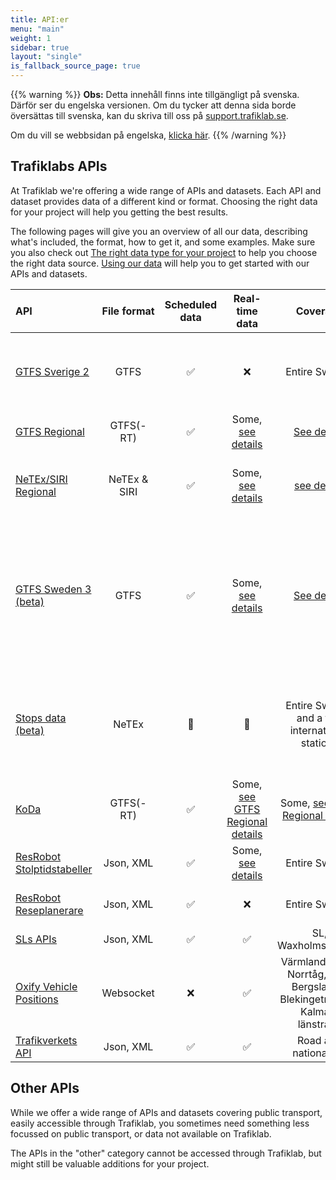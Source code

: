 ```yaml
---
title: API:er
menu: "main"
weight: 1
sidebar: true
layout: "single"
is_fallback_source_page: true
---
```


{{% warning %}}
**Obs:** Detta innehåll finns inte tillgängligt på svenska. Därför ser du engelska versionen. Om du tycker att denna
sida borde översättas till svenska, kan du skriva till oss på [support.trafiklab.se](https://support.trafiklab.se).

Om du vill se webbsidan på engelska, [klicka här](/en/). {{% /warning %}}


## Trafiklabs APIs

At Trafiklab we're offering a wide range of APIs and datasets. Each API and dataset provides data of a different kind or
format. Choosing the right data for your project will help you getting the best results.

The following pages will give you an overview of all our data, describing what's included, the format, how to get it,
and some examples. Make sure you also check
out [The right data type for your project](../docs/using-trafiklab-data/the-right-data-type-for-your-project/) to help you
choose the right data source. [Using our data](../docs/using-trafiklab-data/) will help you to get started with our APIs
and datasets.

| API                                                                          | File format  | Scheduled data |                                                  Real-time data                                                   |                                                     Coverage                                                      | What is it                                                                                                |
|:-----------------------------------------------------------------------------|:------------:|:--------------:|:-----------------------------------------------------------------------------------------------------------------:|:-----------------------------------------------------------------------------------------------------------------:|:----------------------------------------------------------------------------------------------------------|
| [GTFS Sverige 2](/api/trafiklab-apis/gtfs-sverige-2/)                        |     GTFS     |       ✅        |                                                         ❌                                                         |                                                   Entire Sweden                                                   | Dataset with all public transport, static and historical                                                  |
| [GTFS Regional](/api/trafiklab-apis/gtfs-regional/)                          |  GTFS(-RT)   |       ✅        |        Some, [see details](/api/trafiklab-apis/gtfs-regional/#which-operators-are-covered-by-this-dataset)        |           [See details](/api/trafiklab-apis/gtfs-regional/#which-operators-are-covered-by-this-dataset)           | Public transport datasets                                                                                 |
| [NeTEx/SIRI Regional](/api/trafiklab-apis/netex-regional/)                   | NeTEx & SIRI |       ✅        |                           Some, [see details](/api/trafiklab-apis/netex-regional/siri/)                           |                                [see details](/api/trafiklab-apis/netex-regional/)                                 | Highly detailed public transport datasets                                                                 |
| [GTFS Sweden 3 (beta)](/api/trafiklab-apis/gtfs-sweden/)                     |     GTFS     |       ✅        |         Some, [see details](/api/trafiklab-apis/gtfs-sweden/#which-operators-are-covered-by-this-dataset)         |            [See details](/api/trafiklab-apis/gtfs-sweden/#which-operators-are-covered-by-this-dataset)            | Public transport dataset of Sweden, as one static dataset and multiple realtime datasets                  |
| [Stops data (beta)](/api/trafiklab-apis/stops-data/)                         |    NeTEx     |       🚫        |                                                         🚫                                                         |                                  Entire Sweden and a few international stations                                   | All stops of Sweden with mappings to regional IDs                                                         |
| [KoDa](/api/trafiklab-apis/koda/)                                            |  GTFS(-RT)   |       ✅        | Some, [see GTFS Regional details](/api/trafiklab-apis/gtfs-regional/#which-operators-are-covered-by-this-dataset) | Some, [see GTFS Regional details](/api/trafiklab-apis/gtfs-regional/#which-operators-are-covered-by-this-dataset) | High quality historical data                                                                              |
| [ResRobot Stolptidstabeller](/api/trafiklab-apis/resrobot-v21/timetables.md) |  Json, XML   |       ✅        |                        Some, [see details](/api/trafiklab-apis/resrobot-v21/timetables.md)                        |                                                   Entire Sweden                                                   | Departure & Arrival board API                                                                             |
| [ResRobot Reseplanerare](/api/trafiklab-apis/resrobot-v21/route-planner.md)  |  Json, XML   |       ✅        |                                                         ❌                                                         |                                                   Entire Sweden                                                   | Travel planner API                                                                                        |
| [SLs APIs ](/api/trafiklab-apis/sl/)                                         |  Json, XML   |       ✅        |                                                         ✅                                                         |                                                SL, Waxholmsbolaget                                                | API collection                                                                                            |
| [Oxify Vehicle Positions](/api/trafiklab-apis/oxyfi.md)                      |  Websocket   |       ❌        |                                                         ✅                                                         |                 Värmlandstrafik, Norrtåg, Tåg i Bergslagen, Blekingetrafiken, Kalmars länstrafik                  | Realtime train position API                                                                               |
| [Trafikverkets API](/api/trafiklab-apis/trafikverket.md)                     |  Json, XML   |       ✅        |                                                         ✅                                                         |                                              Road and national rail                                               | Road and rail API                                                                                         |

## Other APIs

While we offer a wide range of APIs and datasets covering public transport, easily accessible through Trafiklab, you
sometimes need something less focussed on public transport, or data not available on Trafiklab.

The APIs in the "other" category cannot be accessed through Trafiklab, but might still be valuable additions for your
project.

